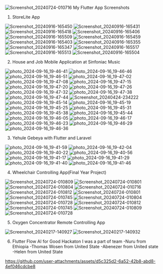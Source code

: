 ![Screenshot_20240724-010716](https://github.com/user-attachments/assets/104bf029-140a-40fc-b5a1-1d4caf30e6c3)
My Flutter App Screenshots
1) StoreLite App 

![Screenshot_20240916-165450](https://github.com/user-attachments/assets/28a28e1f-f399-4596-923b-ab8192ab5a74)
![Screenshot_20240916-165431](https://github.com/user-attachments/assets/86432406-8a02-4e2c-9a4f-fb0e50437d1a)
![Screenshot_20240916-165418](https://github.com/user-attachments/assets/f88e4186-9382-4888-9baa-daaeea474a68)
![Screenshot_20240916-165406](https://github.com/user-attachments/assets/548ef0cc-ee62-4036-9bb0-6042520eb3de)
![Screenshot_20240916-165509](https://github.com/user-attachments/assets/79a8b2f7-8258-4aa8-a7aa-7116b3343d23)
![Screenshot_20240916-165459](https://github.com/user-attachments/assets/2f4f272e-b1d1-401f-884c-8b653b2ca1bf)
![Screenshot_20240916-165403](https://github.com/user-attachments/assets/612c32a5-667e-479c-aba3-c2c0c28c2d2f)
![Screenshot_20240916-165355](https://github.com/user-attachments/assets/73aee188-f376-43ff-85d9-1fd6d18f5255)
![Screenshot_20240916-165347](https://github.com/user-attachments/assets/50154a44-a10e-4ef1-9c96-c64ff5e89455)
![Screenshot_20240916-165517](https://github.com/user-attachments/assets/e83c7101-9c00-404c-b30b-fbfb74e6dacf)
![Screenshot_20240916-165513](https://github.com/user-attachments/assets/c1706aa0-632b-487f-997b-79b824f72012)
![Screenshot_20240916-165504](https://github.com/user-attachments/assets/d477fe02-c171-4529-b785-d7ea46659c2f)

2) House and Job Mobile Application at Sinfoniac Music 

![photo_2024-09-16_19-46-41](https://github.com/user-attachments/assets/92438749-3c61-4a80-b5eb-33fae9deb344)
![photo_2024-09-16_19-46-46](https://github.com/user-attachments/assets/bde7060a-97d8-4772-b49b-1ba3fc6ecd8a)
![photo_2024-09-16_19-46-51](https://github.com/user-attachments/assets/46fa37ff-79f0-4033-af19-0a3eda4bf2ca)
![photo_2024-09-16_19-47-02](https://github.com/user-attachments/assets/8f580932-a0b7-47c5-9da1-85129b62ca0e)
![photo_2024-09-16_19-47-08](https://github.com/user-attachments/assets/98e4922c-a15a-4201-8ea2-dd37f1f3f1b2)
![photo_2024-09-16_19-47-15](https://github.com/user-attachments/assets/1d751e19-330c-49e6-ae73-25958760d51a)
![photo_2024-09-16_19-47-20](https://github.com/user-attachments/assets/c514f08e-693d-445d-aa98-54dcf588a790)
![photo_2024-09-16_19-47-26](https://github.com/user-attachments/assets/9dc179be-cb8c-43c5-894b-b359ac1c0374)
![photo_2024-09-16_19-47-32](https://github.com/user-attachments/assets/7a26b869-ef01-493a-9e08-2e83607aed83)
![photo_2024-09-16_19-47-38](https://github.com/user-attachments/assets/714260b2-6509-4a5b-b25b-5f682c0fa868)
![photo_2024-09-16_19-47-44](https://github.com/user-attachments/assets/78580adc-5ab4-4226-ba73-5013e2a0aae8)
![Screenshot_20240424-234222](https://github.com/user-attachments/assets/b74d5abd-4bd7-43cb-b15f-6399f82c4fe0)
![photo_2024-09-16_19-45-14](https://github.com/user-attachments/assets/1bc3329b-cdbc-4a27-a005-aaea0edac891)
![photo_2024-09-16_19-45-19](https://github.com/user-attachments/assets/a1df8a09-387b-43cf-9b2b-5d32f44f6353)
![photo_2024-09-16_19-45-25](https://github.com/user-attachments/assets/0bd70c2d-5a61-4f39-bdd9-bbb63051add6)
![photo_2024-09-16_19-45-31](https://github.com/user-attachments/assets/7adb41a6-9f2f-4d27-b193-eaf8b970ccb7)
![photo_2024-09-16_19-45-38](https://github.com/user-attachments/assets/5801044d-eb2a-421a-83be-4de600455486)
![photo_2024-09-16_19-45-44](https://github.com/user-attachments/assets/aa746622-09cc-499f-986b-0c28e495b4bf)
![photo_2024-09-16_19-46-05](https://github.com/user-attachments/assets/a21efc4b-b120-4226-aa45-97819314f071)
![photo_2024-09-16_19-46-17](https://github.com/user-attachments/assets/b321581d-c952-4868-83f8-5b81836829e5)
![photo_2024-09-16_19-46-23](https://github.com/user-attachments/assets/d2493625-928a-4851-9c6e-f593b52cd547)
![photo_2024-09-16_19-46-29](https://github.com/user-attachments/assets/efac2531-21da-438c-8906-e9ed4bbb16ff)
![photo_2024-09-16_19-46-36](https://github.com/user-attachments/assets/a62d1186-bbb9-4dd9-9e03-a18c0aec99ef)

3) Yehule Gebeya with Flutter and Laravel

   
![photo_2024-09-16_19-41-59](https://github.com/user-attachments/assets/93f9ff07-cbb2-4f15-9887-f722ee110ea4)
![photo_2024-09-16_19-42-04](![photo_2024-09-16_19-41-53](https://github.com/user-attachments/assets/14933fee-038b-40ba-874b-486de43e9ad0))
![photo_2024-09-16_19-40-22](https://github.com/user-attachments/assets/c43b237c-85f9-425c-a78b-a6a0fc715b74)
![photo_2024-09-16_19-40-56](https://github.com/user-attachments/assets/1a3bd85f-0f9c-4246-ab8a-723f7a83f54d)
![photo_2024-09-16_19-41-17](https://github.com/user-attachments/assets/5418e395-8904-44e8-acdc-1667608af1aa)
![photo_2024-09-16_19-41-29](https://github.com/user-attachments/assets/b2adf8fc-1646-4106-99c7-e9bacfd0143d)
![photo_2024-09-16_19-41-40](https://github.com/user-attachments/assets/cd1dc9bb-bb2f-4375-bc74-a60734b1d600)
![photo_2024-09-16_19-41-46](https://github.com/user-attachments/assets/b18f98c6-c9e3-4bf0-94c2-2d29fa34ce74)

4) Wheelchair Controlling App(Final Year Project)


![Screenshot_20240724-010809](https://github.com/user-attachments/assets/43ecad24-46ba-46a4-ad74-bfd6e0d7310d)
![Screenshot_20240724-010801](https://github.com/user-attachments/assets/4aff4167-bd02-4f54-85b4-a95e08f98f1c)
![Screenshot_20240724-010804](https://github.com/user-attachments/assets/d1903712-d2ac-4122-9956-4d946254a42e)
![Screenshot_20240724-010716](https://github.com/user-attachments/assets/9c2735e6-1c07-4f81-b7ba-e0e19bab455e)
![Screenshot_20240724-010812](https://github.com/user-attachments/assets/fbd8e09c-b3cc-4639-80e4-e8b52839a3d6)
![Screenshot_20240724-010801](https://github.com/user-attachments/assets/8c265fbf-03ee-47f1-99f7-6dfc6f2de225)
![Screenshot_20240724-010745](https://github.com/user-attachments/assets/4887aa10-ab79-4a46-9dc8-23d4d0951122)
![Screenshot_20240724-010804](https://github.com/user-attachments/assets/7c41ff7e-d004-46f9-bcf4-4f303fe67091)
![Screenshot_20240724-010728](https://github.com/user-attachments/assets/4e0c2482-7f57-4590-a5d5-49f05fe7e758)
![Screenshot_20240724-010812](https://github.com/user-attachments/assets/9d674b94-ffa8-4efb-8a0b-61c667898e2a)
![Screenshot_20240724-010745](https://github.com/user-attachments/assets/a5baca22-816b-4e0e-a759-494aa25bdaa5)
![Screenshot_20240724-010809](https://github.com/user-attachments/assets/2c531a34-7cff-4fa7-999d-b0040e661775)
![Screenshot_20240724-010728](https://github.com/user-attachments/assets/c5dcb453-7341-4d17-af6b-8be86dda141d)


5) Oxygen Concentrator Remote Controlling App


![Screenshot_20240217-140927](https://github.com/user-attachments/assets/ab40d3f3-fbb6-4b83-b4c5-6dded4f810c6)
![Screenshot_20240217-140932](https://github.com/user-attachments/assets/59eb7ba1-f1a4-4c1a-b43a-3b750d82b96a)

   

6) Flutter Flow AI for Good Hackaton I was a part of team
   -Nuru from Ethiopia
   -Thomas Wosen from United State
   -Abenezer from United state
   -Helen from United State



https://github.com/user-attachments/assets/d5c325d2-6a52-42b8-abd8-4ef046cdcbe8


  

   
